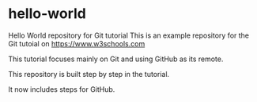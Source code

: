 # hello-world
Hello World repository for Git tutorial
This is an example repository for the Git tutoial on https://www.w3schools.com

This tutorial focuses mainly on Git and using GitHub as its remote.


This repository is built step by step in the tutorial. 

It now includes steps for GitHub.
